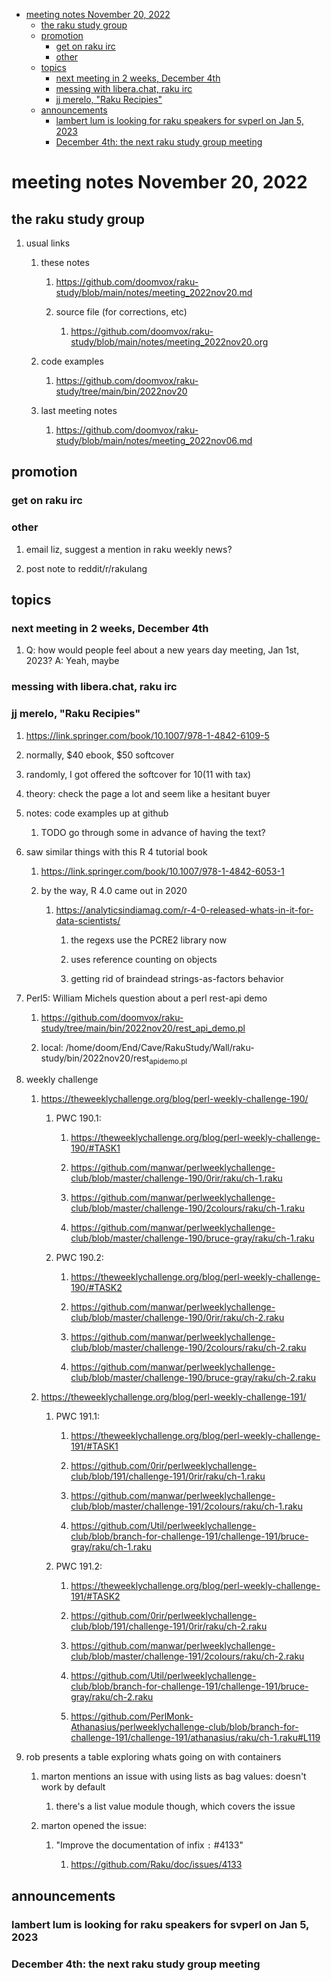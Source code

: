 - [meeting notes November 20, 2022](#org05d0b76)
  - [the raku study group](#org5b86376)
  - [promotion](#org26cf87c)
    - [get on raku irc](#org0084deb)
    - [other](#org4c02377)
  - [topics](#org27d69cc)
    - [next meeting in 2 weeks, December 4th](#org4848b11)
    - [messing with libera.chat, raku irc](#orgbd93eda)
    - [jj merelo, "Raku Recipies"](#orgf9dfb3e)
  - [announcements](#org938a247)
    - [lambert lum is looking for raku speakers for svperl on Jan 5, 2023](#orgd66d353)
    - [December 4th: the next raku study group meeting](#orgb531b64)


<a id="org05d0b76"></a>

# meeting notes November 20, 2022


<a id="org5b86376"></a>

## the raku study group

1.  usual links

    1.  these notes
    
        1.  <https://github.com/doomvox/raku-study/blob/main/notes/meeting_2022nov20.md>
        
        2.  source file (for corrections, etc)
        
            1.  <https://github.com/doomvox/raku-study/blob/main/notes/meeting_2022nov20.org>
    
    2.  code examples
    
        1.  <https://github.com/doomvox/raku-study/tree/main/bin/2022nov20>
    
    3.  last meeting notes
    
        1.  <https://github.com/doomvox/raku-study/blob/main/notes/meeting_2022nov06.md>


<a id="org26cf87c"></a>

## promotion


<a id="org0084deb"></a>

### get on raku irc


<a id="org4c02377"></a>

### other

1.  email liz, suggest a mention in raku weekly news?

2.  post note to reddit/r/rakulang


<a id="org27d69cc"></a>

## topics


<a id="org4848b11"></a>

### next meeting in 2 weeks, December 4th

1.  Q: how would people feel about a new years day meeting, Jan 1st, 2023? A: Yeah, maybe


<a id="orgbd93eda"></a>

### messing with libera.chat, raku irc


<a id="orgf9dfb3e"></a>

### jj merelo, "Raku Recipies"

1.  <https://link.springer.com/book/10.1007/978-1-4842-6109-5>

2.  normally, $40 ebook, $50 softcover

3.  randomly, I got offered the softcover for $10 ($11 with tax)

4.  theory: check the page a lot and seem like a hesitant buyer

5.  notes: code examples up at github

    1.  TODO go through some in advance of having the text?

6.  saw similar things with this R 4 tutorial book

    1.  <https://link.springer.com/book/10.1007/978-1-4842-6053-1>
    
    2.  by the way, R 4.0 came out in 2020
    
        1.  <https://analyticsindiamag.com/r-4-0-released-whats-in-it-for-data-scientists/>
        
            1.  the regexs use the PCRE2 library now
            
            2.  uses reference counting on objects
            
            3.  getting rid of braindead strings-as-factors behavior

7.  Perl5: William Michels question about a perl rest-api demo

    1.  <https://github.com/doomvox/raku-study/tree/main/bin/2022nov20/rest_api_demo.pl>
    
    2.  local: /home/doom/End/Cave/RakuStudy/Wall/raku-study/bin/2022nov20/rest<sub>api</sub><sub>demo.pl</sub>

8.  weekly challenge

    1.  <https://theweeklychallenge.org/blog/perl-weekly-challenge-190/>
    
        1.  PWC 190.1:
        
            1.  <https://theweeklychallenge.org/blog/perl-weekly-challenge-190/#TASK1>
            
            2.  <https://github.com/manwar/perlweeklychallenge-club/blob/master/challenge-190/0rir/raku/ch-1.raku>
            
            3.  <https://github.com/manwar/perlweeklychallenge-club/blob/master/challenge-190/2colours/raku/ch-1.raku>
            
            4.  <https://github.com/manwar/perlweeklychallenge-club/blob/master/challenge-190/bruce-gray/raku/ch-1.raku>
        
        2.  PWC 190.2:
        
            1.  <https://theweeklychallenge.org/blog/perl-weekly-challenge-190/#TASK2>
            
            2.  <https://github.com/manwar/perlweeklychallenge-club/blob/master/challenge-190/0rir/raku/ch-2.raku>
            
            3.  <https://github.com/manwar/perlweeklychallenge-club/blob/master/challenge-190/2colours/raku/ch-2.raku>
            
            4.  <https://github.com/manwar/perlweeklychallenge-club/blob/master/challenge-190/bruce-gray/raku/ch-2.raku>
    
    2.  <https://theweeklychallenge.org/blog/perl-weekly-challenge-191/>
    
        1.  PWC 191.1:
        
            1.  <https://theweeklychallenge.org/blog/perl-weekly-challenge-191/#TASK1>
            
            2.  <https://github.com/0rir/perlweeklychallenge-club/blob/191/challenge-191/0rir/raku/ch-1.raku>
            
            3.  <https://github.com/manwar/perlweeklychallenge-club/blob/master/challenge-191/2colours/raku/ch-1.raku>
            
            4.  <https://github.com/Util/perlweeklychallenge-club/blob/branch-for-challenge-191/challenge-191/bruce-gray/raku/ch-1.raku>
        
        2.  PWC 191.2:
        
            1.  <https://theweeklychallenge.org/blog/perl-weekly-challenge-191/#TASK2>
            
            2.  <https://github.com/0rir/perlweeklychallenge-club/blob/191/challenge-191/0rir/raku/ch-2.raku>
            
            3.  <https://github.com/manwar/perlweeklychallenge-club/blob/master/challenge-191/2colours/raku/ch-2.raku>
            
            4.  <https://github.com/Util/perlweeklychallenge-club/blob/branch-for-challenge-191/challenge-191/bruce-gray/raku/ch-2.raku>
            
            5.  <https://github.com/PerlMonk-Athanasius/perlweeklychallenge-club/blob/branch-for-challenge-191/challenge-191/athanasius/raku/ch-1.raku#L119>

9.  rob presents a table exploring whats going on with containers

    1.  marton mentions an issue with using lists as bag values: doesn't work by default
    
        1.  there's a list value module though, which covers the issue
    
    2.  marton opened the issue:
    
        1.  "Improve the documentation of infix `:` #4133"
        
            1.  <https://github.com/Raku/doc/issues/4133>


<a id="org938a247"></a>

## announcements


<a id="orgd66d353"></a>

### lambert lum is looking for raku speakers for svperl on Jan 5, 2023


<a id="orgb531b64"></a>

### December 4th: the next raku study group meeting
